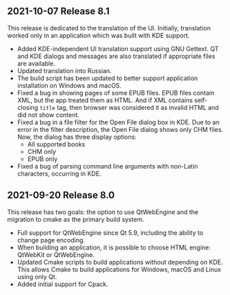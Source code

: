 ## 2021-10-07 Release 8.1

This release is dedicated to the translation of the UI. Initially, translation worked only in an application which was built with KDE support.

* Added KDE-independent UI translation support using GNU Gettext. QT and KDE dialogs and messages are also translated if appropriate files are available.
* Updated translation into Russian.
* The build script has been updated to better support application installation on Windows and macOS.
* Fixed a bug in showing pages of some EPUB files. EPUB files contain XML, but the app treated them as HTML. And if XML contains self-closing `title` tag, then browser was considered it as invalid HTML and did not show content.
* Fixed a bug in a file filter for the Open File dialog box in KDE. Due to an error in the filter description, the Open File dialog shows only CHM files. Now, the dialog has three display options:
  - All supported books
  - CHM only
  - EPUB only
* Fixed a bug of parsing command line arguments with non-Latin characters, occurring in KDE.


## 2021-09-20 Release 8.0

This release has two goals: the option to use QtWebEngine and the migration to cmake as the primary build system.

* Full support for QtWebEngine since Qt 5.9, including the ability to change page encoding.
* When building an application, it is possible to choose HTML engine: QtWebKit or QtWebEngine.
* Updated Cmake scripts to build applications without depending on KDE. This allows Cmake to build applications for Windows, macOS and Linux using only Qt.
* Added initial support for Cpack.
